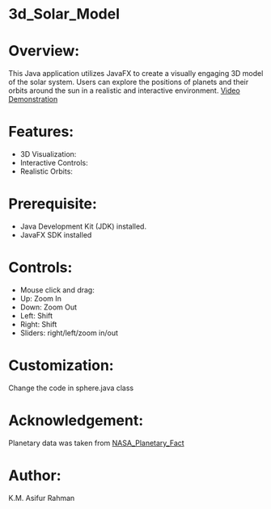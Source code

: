 # 3d_Solar_Model
# Overview:
This Java application utilizes JavaFX to create a visually engaging 3D model of the solar system. Users can explore the positions of planets and their orbits around the sun in a realistic and interactive 
environment.
[Video Demonstration](https://www.youtube.com/watch?v=OzRp2HIylsU)
# Features:
* 3D Visualization:
* Interactive Controls:
* Realistic Orbits:
# Prerequisite:
* Java Development Kit (JDK) installed.
* JavaFX SDK installed

# Controls:
* Mouse click and drag:
* Up: Zoom In
* Down: Zoom Out
* Left: Shift
* Right: Shift
* Sliders: right/left/zoom in/out
# Customization:
Change the code in sphere.java class
# Acknowledgement:
Planetary data was taken from [NASA_Planetary_Fact](https://science.nasa.gov/solar-system/planets/)

# Author:
K.M. Asifur Rahman
